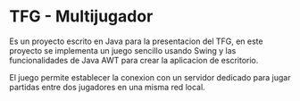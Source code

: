 # TFG - Multijugador

Es un proyecto escrito en Java para la presentacion del TFG, en este proyecto se implementa un juego sencillo usando Swing y las funcionalidades de Java AWT para crear la aplicacion de escritorio. 

El juego permite establecer la conexion con un servidor dedicado para jugar partidas entre dos jugadores en una misma red local.
